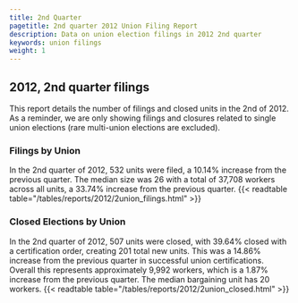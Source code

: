 ```yaml
---
title: 2nd Quarter 
pagetitle: 2nd quarter 2012 Union Filing Report
description: Data on union election filings in 2012 2nd quarter 
keywords: union filings
weight: 1
---
```


## 2012, 2nd quarter filings

This report details the number of filings and closed units in the 2nd of 2012. As a reminder, we are only showing filings and closures related to single union elections (rare multi-union elections are excluded).

### Filings by Union
In the 2nd quarter of 2012, 532 units were filed, a 10.14% increase from the previous quarter. The median size was 26 with a total of 37,708 workers across all units, a 33.74% increase from the previous quarter.
{{< readtable table="/tables/reports/2012/2union_filings.html" >}}

### Closed Elections by Union
In the 2nd quarter of 2012, 507 units were closed, with 39.64% closed with a certification order, creating 201 total new units. This was a 14.86% increase from the previous quarter in successful union certifications. Overall this represents approximately 9,992 workers, which is a 1.87% increase from the previous quarter. The median bargaining unit has 20 workers.
{{< readtable table="/tables/reports/2012/2union_closed.html" >}}
